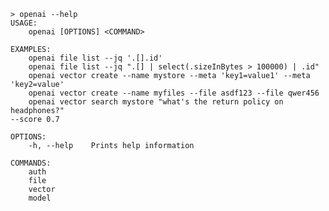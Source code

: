 ﻿```shell
> openai --help
USAGE:
    openai [OPTIONS] <COMMAND>

EXAMPLES:
    openai file list --jq '.[].id'
    openai file list --jq ".[] | select(.sizeInBytes > 100000) | .id"
    openai vector create --name mystore --meta 'key1=value1' --meta 'key2=value'
    openai vector create --name myfiles --file asdf123 --file qwer456
    openai vector search mystore "what's the return policy on headphones?" 
--score 0.7

OPTIONS:
    -h, --help    Prints help information

COMMANDS:
    auth       
    file       
    vector     
    model      
```
